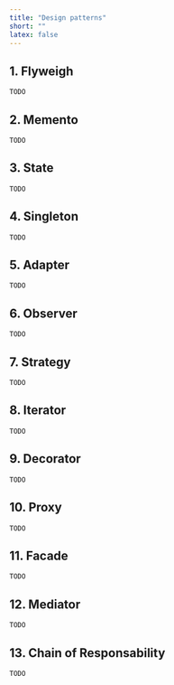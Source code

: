 ```yaml
---
title: "Design patterns"
short: ""
latex: false
---
```


## 1. Flyweigh

```
TODO
```

## 2. Memento

```
TODO
```

## 3. State

```
TODO
```

## 4. Singleton

```
TODO
```

## 5. Adapter

```
TODO
```

## 6. Observer

```
TODO
```

## 7. Strategy

```
TODO
```

## 8. Iterator

```
TODO
```

## 9. Decorator

```
TODO
```

## 10. Proxy

```
TODO
```

## 11. Facade

```
TODO
```

## 12. Mediator

```
TODO
```

## 13. Chain of Responsability

```
TODO
```
